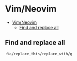 # Vim/Neovim
<!--ts-->
   * [Vim/Neovim](vim.md#vimneovim)
      * [Find and replace all](vim.md#find-and-replace-all)

<!-- Added by: runner, at: Mon Feb  1 07:53:18 UTC 2021 -->

<!--te-->

## Find and replace all
```vim
:%s/replace_this/replace_with/g
```
